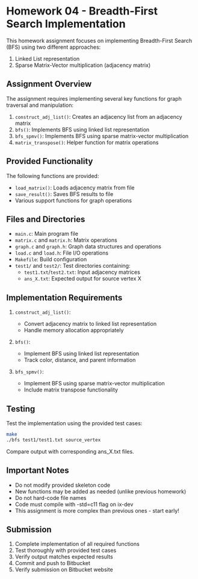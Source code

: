 # Homework 04 - Breadth-First Search Implementation

This homework assignment focuses on implementing Breadth-First Search (BFS) using two different approaches:
1. Linked List representation
2. Sparse Matrix-Vector multiplication (adjacency matrix)

## Assignment Overview

The assignment requires implementing several key functions for graph traversal and manipulation:
1. `construct_adj_list()`: Creates an adjacency list from an adjacency matrix
2. `bfs()`: Implements BFS using linked list representation
3. `bfs_spmv()`: Implements BFS using sparse matrix-vector multiplication
4. `matrix_transpose()`: Helper function for matrix operations

## Provided Functionality

The following functions are provided:
- `load_matrix()`: Loads adjacency matrix from file
- `save_result()`: Saves BFS results to file
- Various support functions for graph operations

## Files and Directories

- `main.c`: Main program file
- `matrix.c` and `matrix.h`: Matrix operations
- `graph.c` and `graph.h`: Graph data structures and operations
- `load.c` and `load.h`: File I/O operations
- `Makefile`: Build configuration
- `test1/` and `test2/`: Test directories containing:
  - `test1.txt`/`test2.txt`: Input adjacency matrices
  - `ans_X.txt`: Expected output for source vertex X

## Implementation Requirements

1. `construct_adj_list()`:
   - Convert adjacency matrix to linked list representation
   - Handle memory allocation appropriately

2. `bfs()`:
   - Implement BFS using linked list representation
   - Track color, distance, and parent information

3. `bfs_spmv()`:
   - Implement BFS using sparse matrix-vector multiplication
   - Include matrix transpose functionality

## Testing

Test the implementation using the provided test cases:
```bash
make
./bfs test1/test1.txt source_vertex
```

Compare output with corresponding ans_X.txt files.

## Important Notes

- Do not modify provided skeleton code
- New functions may be added as needed (unlike previous homework)
- Do not hard-code file names
- Code must compile with -std=c11 flag on ix-dev
- This assignment is more complex than previous ones - start early!

## Submission

1. Complete implementation of all required functions
2. Test thoroughly with provided test cases
3. Verify output matches expected results
4. Commit and push to Bitbucket
5. Verify submission on Bitbucket website 